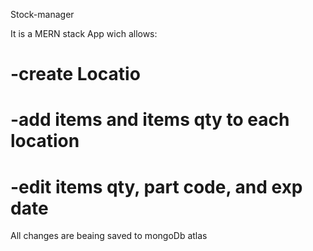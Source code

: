 Stock-manager

It is a MERN stack App wich allows:
  # -create Locatio 
  # -add items and items qty to each location
  # -edit items qty, part code, and exp date
  
All changes are beaing saved to mongoDb atlas
